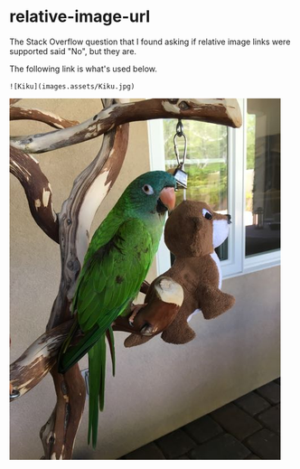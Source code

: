 # relative-image-url
The Stack Overflow question that I found asking if relative image links were supported said "No", but they are.

The following link is what's used below.

    ![Kiku](images.assets/Kiku.jpg)

![Kiku](images.assets/Kiku.jpg)